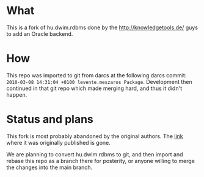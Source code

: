 # What

This is a fork of hu.dwim.rdbms done by the http://knowledgetools.de/ guys
to add an Oracle backend.

# How

This repo was imported to git from darcs at the following
darcs commit: `2010-03-08 14:31:04 +0100 levente.meszaros Package`.
Development then continued in that git repo which made merging
hard, and thus it didn't happen.

# Status and plans

This fork is most probably abandoned by the original authors. The
[link](http://src.knowledgetools.de/tomas/porting/) where it was
originally published is gone.

We are planning to convert hu.dwim.rdbms to git, and then import
and rebase this repo as a branch there for posterity, or anyone
willing to merge the changes into the main branch.

